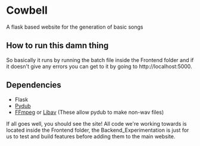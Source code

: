 # Cowbell
A flask based website for the generation of basic songs

## How to run this damn thing
So basically it runs by running the batch file inside the Frontend folder and if it doesn't give any errors you can get to it by going to http://localhost:5000.

## Dependencies

* Flask
* [Pydub](https://github.com/jiaaro/pydub)
* [FFmpeg](https://www.ffmpeg.org/) or [Libav](https://www.libav.org/) (These allow pydub to make non-wav files)

If all goes well, you should see the site! All code we're working towards is located inside the Frontend folder, the Backend_Experimentation is just for us to test and build features before adding them to the main website.

